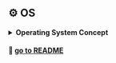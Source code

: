 ## ⚙️ **OS**

<details markdown="1">
<summary><strong> Operating System Concept </strong></summary>

| week |                    주제                    | 공부기록 |
| :--: | :----------------------------------------: | :------: |
|  1   |              네트워크 첫걸음               |    ✅    |
|  2   |            네트워크의 기본 규칙            |    ✅    |
|  3   | 물리 계층 : 데이터를 전기 신호로 변환하기  |    ❎    |
|  4   | 데이터 링크 계층 : 랜에서 데이터 전송하기  |    ❎    |
|  5   |  네트워크 계층 : 목적지에 데이터 전달하기  |    ❎    |
|  6   | 전송 계층 : 신뢰할 수 있는 데이터 전송하기 |    ❎    |

---

</details>

#### 🦋 [go to README](https://github.com/SoobinJung1013/cs-study/blob/main/README.md)

